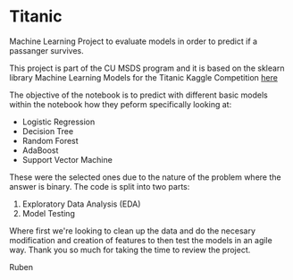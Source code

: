 # Titanic
Machine Learning Project to evaluate models in order to predict if a passanger survives.

This project is part of the CU MSDS program and it is based on the sklearn library Machine Learning Models for the Titanic Kaggle Competition [here](https://www.kaggle.com/competitions/titanic/overview)

The objective of the notebook is to predict with different basic models within the notebook how they peform specifically looking at:
* Logistic Regression
* Decision Tree
* Random Forest
* AdaBoost
* Support Vector Machine

These were the selected ones due to the nature of the problem where the answer is binary.
The code is split into two parts:
1. Exploratory Data Analysis (EDA)
2. Model Testing

Where first we're looking to clean up the data and do the necesary modification and creation of features to then test the models in an agile way.
Thank you so much for taking the time to review the project.

Ruben
